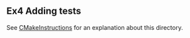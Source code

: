 <!-- doxy
\page refExamplesEx4 Ex4 Adding tests
/doxy -->

## Ex4 Adding tests

See [CMakeInstructions](../doc/CMakeInstructions.md) for an explanation about this directory.
